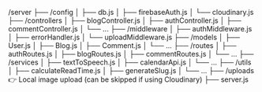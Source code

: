 /server
├── /config
│   ├── db.js
│   ├── firebaseAuth.js
│   └── cloudinary.js
├── /controllers
│   ├── blogController.js
│   ├── authController.js
│   ├── commentController.js
│   └── ...
├── /middleware
│   ├── authMiddleware.js
│   ├── errorHandler.js
│   └── uploadMiddleware.js
├── /models
│   ├── User.js
│   ├── Blog.js
│   ├── Comment.js
│   └── ...
├── /routes
│   ├── authRoutes.js
│   ├── blogRoutes.js
│   ├── commentRoutes.js
│   └── ...
├── /services
│   ├── textToSpeech.js
│   ├── calendarApi.js
│   └── ...
├── /utils
│   ├── calculateReadTime.js
│   ├── generateSlug.js
│   └── ...
├── /uploads              👉 Local image upload (can be skipped if using Cloudinary)
├── server.js
